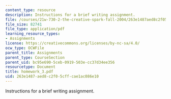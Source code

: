 ```yaml
---
content_type: resource
description: Instructions for a brief writing assignment.
file: /courses/21w-730-2-the-creative-spark-fall-2004/263e1487aed8c2f05cffcae1ac086e10_homework_3.pdf
file_size: 82741
file_type: application/pdf
learning_resource_types:
- Assignments
license: https://creativecommons.org/licenses/by-nc-sa/4.0/
ocw_type: OCWFile
parent_title: Assignments
parent_type: CourseSection
parent_uid: bc95e690-5ceb-0919-503e-cc37d34ee356
resourcetype: Document
title: homework_3.pdf
uid: 263e1487-aed8-c2f0-5cff-cae1ac086e10
---
```

Instructions for a brief writing assignment.